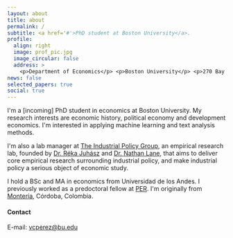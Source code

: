 ```yaml
---
layout: about
title: about
permalink: /
subtitle: <a href='#'>PhD student at Boston University</a>.
profile:
  align: right
  image: prof_pic.jpg
  image_circular: false
  address: >
    <p>Department of Economics</p> <p>Boston University</p> <p>270 Bay State Road</p> <p>Boston, MA.</p>
news: false
selected_papers: true
social: true
---
```


I'm a [incoming] PhD student in economics at Boston University. My research interests are economic history, political economy and development economics. I'm interested in applying machine learning and text analysis methods.

I'm also a lab manager at <a href="https://www.industrialpolicygroup.com">The Industrial Policy Group</a>, an empirical research lab, founded by <a href="https://www.rjuhasz.com">Dr. Réka Juhász</a> and <a href="https://www.nathanlane.info">Dr. Nathan Lane</a>, that aims to deliver core empirical research surrounding industrial policy, and make industrial policy a serious object of economic study.

I hold a BSc and MA in economics from Universidad de los Andes. I previously
worked as a predoctoral fellow at <a href="https://econ.columbia.edu/per/">PER</a>. I'm originally from  <a href="https://en.wikipedia.org/wiki/Monteria"> Montería</a>, Córdoba, Colombia.

#### **Contact**

E-mail: <a href="mailto:vcperez@bu.edu">vcperez@bu.edu</a>



<!-- Put your address / P.O. box / other info right below your picture. You can also disable any these elements by editing `profile` property of the YAML header of your `_pages/about.md`. Edit `_bibliography/papers.bib` and Jekyll will render your [publications page](/al-folio/publications/) automatically. Link to your social media connections, too. This theme is set up to use [Font Awesome icons](http://fortawesome.github.io/Font-Awesome/) and [Academicons](https://jpswalsh.github.io/academicons/), like the ones below. Add your Facebook, Twitter, LinkedIn, Google Scholar, or just disable all of them. -->
